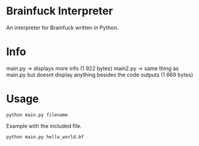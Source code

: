 # Brainfuck Interpreter
An interpreter for Brainfuck written in Python.
# Info
main.py -> displays more info (1 922 bytes)
main2.py -> same thing as main.py but doesnt display anything besides the code outputs (1 669 bytes)
# Usage
```
python main.py filename
```
Example with the included file.
```
python main.py hello_world.bf
```
